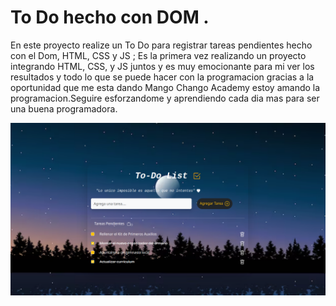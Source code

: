 # To Do hecho con DOM .

En este proyecto realize un To Do para registrar tareas pendientes hecho con el Dom, HTML, CSS y JS ; 
Es la primera vez realizando un proyecto integrando HTML, CSS, y JS juntos y es muy emocionante para mi ver los resultados y todo lo que se puede hacer con la programacion gracias a la oportunidad que me esta dando Mango Chango Academy estoy amando la programacion.Seguire esforzandome y aprendiendo cada dia mas para ser una buena programadora. 




![demo](./img/captura%20de%20pantalla%20to%20do.png)
